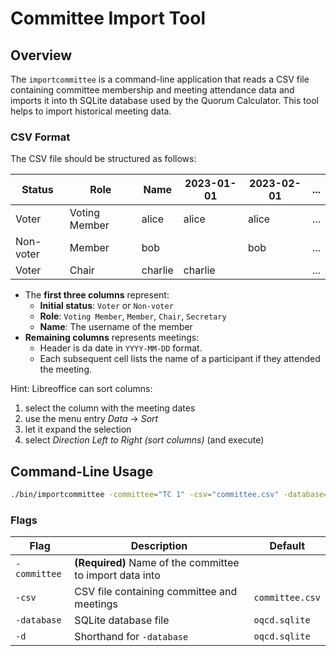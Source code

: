 <!--
 This file is Free Software under the Apache-2.0 License
 without warranty, see README.md and LICENSES/Apache-2.0.txt for details.

 SPDX-License-Identifier: Apache-2.0

 SPDX-FileCopyrightText: 2025 German Federal Office for Information Security (BSI) <https://www.bsi.bund.de>
 Software-Engineering: 2025 Intevation GmbH <https://intevation.de>
-->

# Committee Import Tool

## Overview

The `importcommittee` is a command-line application that reads a CSV file containing committee membership and meeting
attendance data and imports it into th SQLite database used by the Quorum Calculator. This tool helps to import
historical meeting data.

### CSV Format

The CSV file should be structured as follows:

| Status    | Role          | Name    | 2023-01-01 | 2023-02-01 | ... |
|-----------|---------------|---------|------------|------------|-----|
| Voter     | Voting Member | alice   | alice      | alice      | ... |
| Non-voter | Member        | bob     |            | bob        | ... |
| Voter     | Chair         | charlie | charlie    |            | ... |

- The **first three columns** represent:
    - **Initial status**: `Voter` or `Non-voter`
    - **Role**: `Voting Member`, `Member`, `Chair`, `Secretary`
    - **Name**: The username of the member
- **Remaining columns** represents meetings:
    - Header is da date in `YYYY-MM-DD` format.
    - Each subsequent cell lists the name of a participant if they attended the meeting.

Hint: Libreoffice can sort columns:

 1. select the column with the meeting dates
 2. use the menu entry _Data_ -> _Sort_
 3. let it expand the selection
 4. select _Direction Left to Right (sort columns)_ (and execute)

## Command-Line Usage

```sh
./bin/importcommittee -committee="TC 1" -csv="committee.csv" -database="oqcd.sqlite"
```

### Flags

| Flag         | Description                                              | Default         |
|--------------|----------------------------------------------------------|-----------------|
| `-committee` | **(Required)** Name of the committee to import data into |                 |
| `-csv`       | CSV file containing committee and meetings               | `committee.csv` |
| `-database`  | SQLite database file                                     | `oqcd.sqlite`   |
| `-d`         | Shorthand for `-database`                                | `oqcd.sqlite`   |
